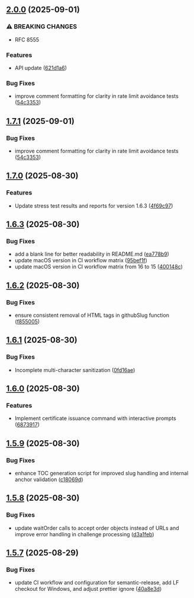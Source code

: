 ## [2.0.0](https://github.com/thebitrock/acme-love/compare/v1.7.0...v2.0.0) (2025-09-01)

### ⚠ BREAKING CHANGES

- RFC 8555

### Features

- API update ([621d1a6](https://github.com/thebitrock/acme-love/commit/621d1a69d9f675cb142e7bc2d0402fe031ce7acd))

### Bug Fixes

- improve comment formatting for clarity in rate limit avoidance tests ([54c3353](https://github.com/thebitrock/acme-love/commit/54c33532a9bdc074fba1d654d3f6017bd55b61e6))

## [1.7.1](https://github.com/thebitrock/acme-love/compare/v1.7.0...v1.7.1) (2025-09-01)

### Bug Fixes

- improve comment formatting for clarity in rate limit avoidance tests ([54c3353](https://github.com/thebitrock/acme-love/commit/54c33532a9bdc074fba1d654d3f6017bd55b61e6))

## [1.7.0](https://github.com/thebitrock/acme-love/compare/v1.6.3...v1.7.0) (2025-08-30)

### Features

- Update stress test results and reports for version 1.6.3 ([4f69c97](https://github.com/thebitrock/acme-love/commit/4f69c97c6d2ec5468ae5ee1b98ee08eda2fa46b4))

## [1.6.3](https://github.com/thebitrock/acme-love/compare/v1.6.2...v1.6.3) (2025-08-30)

### Bug Fixes

- add a blank line for better readability in README.md ([ea778b9](https://github.com/thebitrock/acme-love/commit/ea778b9e253195c42a610abee0fa190d5c09a3a5))
- update macOS version in CI workflow matrix ([95bef1f](https://github.com/thebitrock/acme-love/commit/95bef1ffbc99c3700836e1245cbc786fc478f065))
- update macOS version in CI workflow matrix from 16 to 15 ([400148c](https://github.com/thebitrock/acme-love/commit/400148cf330fcd19039e57b6e7b666bf2016ae09))

## [1.6.2](https://github.com/thebitrock/acme-love/compare/v1.6.1...v1.6.2) (2025-08-30)

### Bug Fixes

- ensure consistent removal of HTML tags in githubSlug function ([f855005](https://github.com/thebitrock/acme-love/commit/f8550055dacf714b5f067cfa97926bd3e9a5fcd1))

## [1.6.1](https://github.com/thebitrock/acme-love/compare/v1.6.0...v1.6.1) (2025-08-30)

### Bug Fixes

- Incomplete multi-character sanitization ([0fd16ae](https://github.com/thebitrock/acme-love/commit/0fd16ae76b4b9461eb132bdc0a91c8373f985f82))

## [1.6.0](https://github.com/thebitrock/acme-love/compare/v1.5.9...v1.6.0) (2025-08-30)

### Features

- Implement certificate issuance command with interactive prompts ([6873917](https://github.com/thebitrock/acme-love/commit/687391725413994ff8308d190c0912d836f3e862))

## [1.5.9](https://github.com/thebitrock/acme-love/compare/v1.5.8...v1.5.9) (2025-08-30)

### Bug Fixes

- enhance TOC generation script for improved slug handling and internal anchor validation ([c18069d](https://github.com/thebitrock/acme-love/commit/c18069dd5eb75306fb570ad389462928b7e89844))

## [1.5.8](https://github.com/thebitrock/acme-love/compare/v1.5.7...v1.5.8) (2025-08-30)

### Bug Fixes

- update waitOrder calls to accept order objects instead of URLs and improve error handling in challenge processing ([d3a1feb](https://github.com/thebitrock/acme-love/commit/d3a1febd9175b062726e60c116d10283fbf57c76))

## [1.5.7](https://github.com/thebitrock/acme-love/compare/v1.5.6...v1.5.7) (2025-08-29)

### Bug Fixes

- update CI workflow and configuration for semantic-release, add LF checkout for Windows, and adjust prettier ignore ([40a8e3d](https://github.com/thebitrock/acme-love/commit/40a8e3dfe2cf6db946899ff0969eee0664ac3730))
